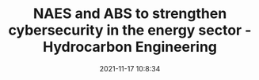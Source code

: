 ---
"title": "NAES and ABS to strengthen cybersecurity in the energy sector - Hydrocarbon Engineering"
"date": "2021-11-17 10:8:34"
"feed_name": "GOOGLENEWSINDUSTRIAL"
"feed_website": "https://news.google.com/search?q=industrial%2Bincident&hl=en-US&gl=US&ceid=US:en"
"feed_rss": "https://news.google.com/rss/search?q=industrial%2Bincident&hl=en-US&gl=US&ceid=US:en"
"link": "https://www.hydrocarbonengineering.com/refining/17112021/naes-and-abs-to-strengthen-cybersecurity-in-the-energy-sector/"
"source": "{'href': 'https://www.hydrocarbonengineering.com', 'title': 'Hydrocarbon Engineering'}"
"file": "_posts/2021-1-1-b26bd9a8bc3fc1e1d328f8157c8c678ebb719706.md"
"accident": "0"
"drilling": "0"
"dead": "0"
"injured": "0"
"arrested": "0"
"place": "unknown place"
"where": "unknown site"
"causes": "unknown"
"place_uri": "unknown place"
---